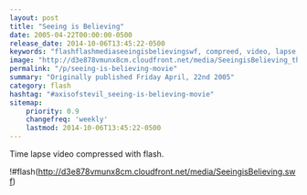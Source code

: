 ```yaml
---
layout: post
title: "Seeing is Believing"
date: 2005-04-22T00:00:00-0500
release_date: 2014-10-06T13:45:22-0500
keywords: "flashflashmediaseeingisbelievingswf, compreed, video, lapse, time"
image: "http://d3e878vmunx8cm.cloudfront.net/media/SeeingisBelieving_thumb.png"
permalink: "/p/seeing-is-believing-movie"
summary: "Originally published Friday April, 22nd 2005"
category: flash
hashtag: "#axisofstevil_seeing-is-believing-movie"
sitemap:
    priority: 0.9
    changefreq: 'weekly'
    lastmod: 2014-10-06T13:45:22-0500
---
```


Time lapse video compressed with flash.

!#flash(http://d3e878vmunx8cm.cloudfront.net/media/SeeingisBelieving.swf)
